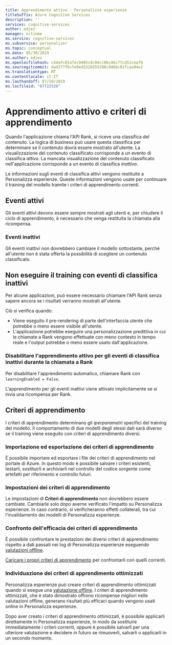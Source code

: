 ```yaml
---
title: Apprendimento attivo - Personalizza esperienze
titleSuffix: Azure Cognitive Services
description: ''
services: cognitive-services
author: edjez
manager: nitinme
ms.service: cognitive-services
ms.subservice: personalizer
ms.topic: conceptual
ms.date: 05/30/2019
ms.author: edjez
ms.openlocfilehash: c44afc81a7ec9d05cdc04cc8bc46c77cd51ceaf8
ms.sourcegitcommit: dad277fbcfe0ed532b555298c9d6bc01fcaa94e2
ms.translationtype: MT
ms.contentlocale: it-IT
ms.lasthandoff: 07/10/2019
ms.locfileid: "67722520"
---
```

# <a name="active-learning-and-learning-policies"></a>Apprendimento attivo e criteri di apprendimento 

Quando l'applicazione chiama l'API Rank, si riceve una classifica del contenuto. La logica di business può usare questa classifica per determinare se il contenuto dovrà essere mostrato all'utente. La visualizzazione del contenuto classificato corrisponde a un evento di classifica _attivo_. La mancata visualizzazione del contenuto classificato nell'applicazione corrisponde a un evento di classifica _inattivo_. 

Le informazioni sugli eventi di classifica attivi vengono restituite a Personalizza esperienze. Queste informazioni vengono usate per continuare il training del modello tramite i criteri di apprendimento correnti.

## <a name="active-events"></a>Eventi attivi

Gli eventi attivi devono essere sempre mostrati agli utenti e, per chiudere il ciclo di apprendimento, è necessario che venga restituita la chiamata alla ricompensa. 

### <a name="inactive-events"></a>Eventi inattivi 

Gli eventi inattivi non dovrebbero cambiare il modello sottostante, perché all'utente non è stata offerta la possibilità di scegliere un contenuto classificato.

## <a name="dont-train-with-inactive-rank-events"></a>Non eseguire il training con eventi di classifica inattivi 

Per alcune applicazioni, può essere necessario chiamare l'API Rank senza sapere ancora se i risultati verranno mostrati all'utente. 

Ciò si verifica quando:

* Viene eseguito il pre-rendering di parte dell'interfaccia utente che potrebbe o meno essere visibile all'utente. 
* L'applicazione potrebbe eseguire una personalizzazione predittiva in cui le chiamate a Rank vengono effettuate con meno contesto in tempo reale e l'output potrebbe o meno essere usato dall'applicazione. 

### <a name="disable-active-learning-for-inactive-rank-events-during-rank-call"></a>Disabilitare l'apprendimento attivo per gli eventi di classifica inattivi durante la chiamata a Rank

Per disabilitare l'apprendimento automatico, chiamare Rank con `learningEnabled = False`.

L'apprendimento per gli eventi inattivi viene attivato implicitamente se si invia una ricompensa per Rank.

## <a name="learning-policies"></a>Criteri di apprendimento

I criteri di apprendimento determinano gli *iperparametri* specifici del training del modello. Il comportamento di due modelli degli stessi dati sarà diverso se il training viene eseguito con criteri di apprendimento diversi.

### <a name="importing-and-exporting-learning-policies"></a>Importazione ed esportazione dei criteri di apprendimento

È possibile importare ed esportare i file dei criteri di apprendimento nel portale di Azure. In questo modo è possibile salvare i criteri esistenti, testarli, sostituirli e archiviarli nel controllo del codice sorgente come artefatti per riferimento e controllo futuri.

### <a name="learning-policy-settings"></a>Impostazioni dei criteri di apprendimento

Le impostazioni di **Criteri di apprendimento** non dovrebbero essere cambiate. Cambiarle solo dopo averne verificato l'impatto su Personalizza esperienze. In caso contrario, si verificheranno effetti collaterali, tra cui l'invalidamento dei modelli di Personalizza esperienze.

### <a name="comparing-effectiveness-of-learning-policies"></a>Confronto dell'efficacia dei criteri di apprendimento

È possibile confrontare le prestazioni dei diversi criteri di apprendimento rispetto a dati passati nei log di Personalizza esperienze eseguendo [valutazioni offline](concepts-offline-evaluation.md).

[Caricare i propri criteri di apprendimento](how-to-offline-evaluation.md) per confrontarli con quelli correnti.

### <a name="discovery-of-optimized-learning-policies"></a>Individuazione dei criteri di apprendimento ottimizzati

Personalizza esperienze può creare criteri di apprendimento ottimizzati quando si esegue una [valutazione offline](how-to-offline-evaluation.md). I criteri di apprendimento ottimizzati, che è stato dimostrato offrono ricompense migliori nelle valutazioni offline, generano risultati più efficaci quando vengono usati online in Personalizza esperienze.

Dopo aver creato i criteri di apprendimento ottimizzati, è possibile applicarli direttamente in Personalizza esperienze, in modo da sostituire immediatamente i criteri correnti, oppure è possibile salvarli per una ulteriore valutazione e decidere in futuro se rimuoverli, salvarli o applicarli in un secondo momento.